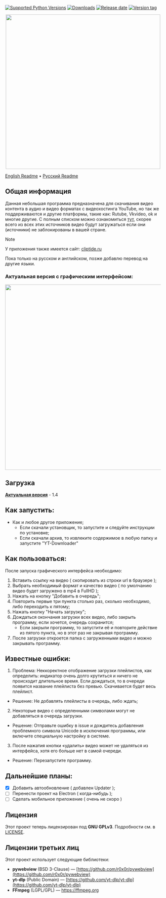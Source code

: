 [![Supported Python Versions](https://img.shields.io/badge/python-3.12%20%7C%203.13-%234B8BBE)](https://www.python.org/downloads/) [![Downloads](https://img.shields.io/github/downloads/Rayness/YouTube-Downloader/total)](https://github.com/Rayness/YouTube-Downloader/releases) [![Release date](https://img.shields.io/github/release-date/Rayness/YouTube-Downloader)]() [![Version tag](https://img.shields.io/github/v/tag/Rayness/YouTube-Downloader)]()

<p align="center">
  <img src="https://github.com/user-attachments/assets/fa32ee50-105d-4d10-8bb8-fb4fc58e300c" width="500">
</p>

[English Readme](https://github.com/Rayness/YouTube-Downloader/blob/main/README.md)
 • [Русский Readme](https://github.com/Rayness/YouTube-Downloader/blob/main/README.ru.md)

## Общая информация 
Данная небольшая программа предназначена для скачивания видео контента в аудио и видео форматах с видеохостинга YouTube, но так же поддерживаются и другие платформы, такие как: Rutube, Vkvideo, ok и многие другие. С полным списком можно ознакомиться [тут](https://github.com/yt-dlp/yt-dlp/blob/master/supportedsites.md), скорее всего из всех этих источников видео будут загружаться если они (источники) не заблокированы в вашей стране.

> [!NOTE]
> У приложения также имеется сайт: [cliptide.ru](https://cliptide.ru/index.html)
>
> Пока только на русском и английском, позже добавлю перевод на другие языки. 

### Актуальная версия с графическим интерфейсом: 
<img src="https://github.com/user-attachments/assets/efa4b9b2-4525-4f4d-84f2-1aee667bc53a" width="600">

## Загрузка

**[Актуальная версия](https://github.com/Rayness/YouTube-Downloader/releases/tag/v1.4.0)** - 1.4

## Как запустить:
- Как и любое другое приложение;
  - Если скачали установщик, то запустите и следуйте инструкции по установке;
  - Если скачали архив, то извлеките содержимое в любую папку и запустите "YT-Downloader"


## Как пользоваться:
После запуска графического интерфейса необходимо:
 1. Вставить ссылку на видео ( скопировать из строки url в браузере );
 2. Выбрать необходимый формат и качество видео ( по умолчанию видео будет загружено в mp4 в FullHD );
 3. Нажать на кнопку "Добавить в очередь";
 4. Повторить первые три пункта столько раз, сколько необходимо, либо переходить к пятому;
 5. Нажать кнопку "Начать загрузку";
 6. Дождаться окончания загрузки всех видео, либо закрыть программу, если хочется, очередь сохранится;
    - Если закрыли программу, то запустити её и повторите действие из пятого пункта, но в этот раз не закрывая программу.
 7. После загрузки откроется папка с загруженными видео и можно закрывать программу.


## Известные ошибки:
1. Проблема: Неккоректное отображение загрузки плейлистов, как определить: индикатор очень долго крутиться и ничего не происходит длительное время. Если дождаться, то в очереди появится название плейлиста без превью. Скачивается будет весь плейлист.
- Решение: Не добавлять плейлисты в очередь, либо ждать;

2. Некоторые видео с определенными символами могут не добавляться в очередь загрузки.
- Решение: Отправьте ошибку в issue и дождитесь добавления проблемного символа Unicode в исключения программы, или включите специальную настройку в системе.

3. После нажатия кнопки «удалить» видео может не удаляться из интерфейса, хотя его больше нет в самой очереди.
- Решение: Перезапустите программу.

## Дальнейшие планы:
- [x] Добавить автообновление ( добавлен Updater );
- [ ] Перенести проект на Electron ( когда-нибудь );
- [ ] Сделать мобильное приложение ( очень не скоро )

## Лицензия
Этот проект теперь лицензирован под **GNU GPLv3**. Подробности см. в [LICENSE](LICENSE).

## Лицензии третьих лиц
Этот проект использует следующие библиотеки:
- **pywebview** (BSD 3-Clause) — [https://github.com/r0x0r/pywebview](https://github.com/r0x0r/pywebview)
- **yt-dlp** (Public Domain) — [https://github.com/yt-dlp/yt-dlp](https://github.com/yt-dlp/yt-dlp)
- **FFmpeg** (LGPL/GPL) — https://ffmpeg.org
